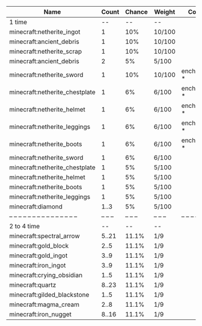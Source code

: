 | Name                           | Count | Chance | Weight | Comment         |
| ------------------------------ | ----- | ------ | ------ | --------------- |
| 1 time                         |    -- |     -- |     -- |                 |
| minecraft:netherite_ingot      |     1 |    10% | 10/100 |                 |
| minecraft:ancient_debris       |     1 |    10% | 10/100 |                 |
| minecraft:netherite_scrap      |     1 |    10% | 10/100 |                 |
| minecraft:ancient_debris       |     2 |     5% |  5/100 |                 |
| minecraft:netherite_sword      |     1 |    10% | 10/100 | enchantments: * |
| minecraft:netherite_chestplate |     1 |     6% |  6/100 | enchantments: * |
| minecraft:netherite_helmet     |     1 |     6% |  6/100 | enchantments: * |
| minecraft:netherite_leggings   |     1 |     6% |  6/100 | enchantments: * |
| minecraft:netherite_boots      |     1 |     6% |  6/100 | enchantments: * |
| minecraft:netherite_sword      |     1 |     6% |  6/100 |                 |
| minecraft:netherite_chestplate |     1 |     5% |  5/100 |                 |
| minecraft:netherite_helmet     |     1 |     5% |  5/100 |                 |
| minecraft:netherite_boots      |     1 |     5% |  5/100 |                 |
| minecraft:netherite_leggings   |     1 |     5% |  5/100 |                 |
| minecraft:diamond              |  1..3 |     5% |  5/100 |                 |
| – – – – – – – – – – – – – – –  | – – – | – – –  | – – –  | – – – – – – – – |
| 2 to 4 time                    |    -- |     -- |     -- |                 |
| minecraft:spectral_arrow       | 5..21 |  11.1% |    1/9 |                 |
| minecraft:gold_block           |  2..5 |  11.1% |    1/9 |                 |
| minecraft:gold_ingot           |  3..9 |  11.1% |    1/9 |                 |
| minecraft:iron_ingot           |  3..9 |  11.1% |    1/9 |                 |
| minecraft:crying_obsidian      |  1..5 |  11.1% |    1/9 |                 |
| minecraft:quartz               | 8..23 |  11.1% |    1/9 |                 |
| minecraft:gilded_blackstone    |  1..5 |  11.1% |    1/9 |                 |
| minecraft:magma_cream          |  2..8 |  11.1% |    1/9 |                 |
| minecraft:iron_nugget          | 8..16 |  11.1% |    1/9 |                 |